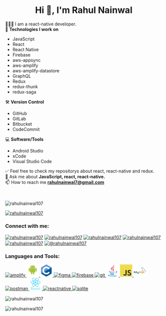 <p><h1 align="center">Hi 👋, I'm Rahul Nainwal</h1>  </p>

🙎🏻‍♂️ I am a react-native developer.<br>
🚀 **Technologies I work on**
- JavaScript
- React
- React Native 
- Firebase
- aws-appsync
- aws-amplify
- aws-amplify-datastore
- GraphQL
- Redux
- redux-thunk
- redux-saga<br>

🛠 **Version Control**
- GitHub
- GitLab
- Bitbucket
- CodeCommit<br>

💻 **Software/Tools** 
- Android Studio
- xCode
- Visual Studio Code<br>

✅ Feel free to check my repositorys about react, react-native and redux.<br>
💬 Ask me about **JavaScript, react, react-native.**<br>
📫 How to reach me **rahulnainwal7@gmail.com**<br>

<br>
<p align="left"> <img src="https://komarev.com/ghpvc/?username=rahulnainwal107&label=Profile%20views&color=0e75b6&style=flat" alt="rahulnainwal107" /> </p>
<p align="left"> <a href="https://twitter.com/rahulnainwal107" target="blank"><img src="https://img.shields.io/twitter/follow/rahulnainwal107?logo=twitter&style=for-the-badge" alt="rahulnainwal107" /></a> </p>
<h3 align="left">Connect with me:</h3>
<p align="left">
<a href="https://dev.to/rahulnainwal107" target="blank"><img align="center" src="https://raw.githubusercontent.com/rahuldkjain/github-profile-readme-generator/master/src/images/icons/Social/devto.svg" alt="rahulnainwal107" height="30" width="40" /></a>
<a href="https://twitter.com/rahulnainwal107" target="blank"><img align="center" src="https://raw.githubusercontent.com/rahuldkjain/github-profile-readme-generator/master/src/images/icons/Social/twitter.svg" alt="rahulnainwal107" height="30" width="40" /></a>
<a href="https://linkedin.com/in/rahulnainwal107" target="blank"><img align="center" src="https://raw.githubusercontent.com/rahuldkjain/github-profile-readme-generator/master/src/images/icons/Social/linked-in-alt.svg" alt="rahulnainwal107" height="30" width="40" /></a>
<a href="https://stackoverflow.com/users/rahulnainwal107" target="blank"><img align="center" src="https://raw.githubusercontent.com/rahuldkjain/github-profile-readme-generator/master/src/images/icons/Social/stack-overflow.svg" alt="rahulnainwal107" height="30" width="40" /></a>
<a href="https://instagram.com/rahulnainwal107" target="blank"><img align="center" src="https://raw.githubusercontent.com/rahuldkjain/github-profile-readme-generator/master/src/images/icons/Social/instagram.svg" alt="rahulnainwal107" height="30" width="40" /></a>
<a href="https://medium.com/@rahulnainwal107" target="blank"><img align="center" src="https://raw.githubusercontent.com/rahuldkjain/github-profile-readme-generator/master/src/images/icons/Social/medium.svg" alt="@rahulnainwal107" height="30" width="40" /></a>
</p>

<h3 align="left">Languages and Tools:</h3>
<p align="left"> <a href="https://aws.amazon.com/amplify/" target="_blank" rel="noreferrer"> <img src="https://docs.amplify.aws/assets/logo-dark.svg" alt="amplify" width="40" height="40"/> </a> <a href="https://developer.android.com" target="_blank" rel="noreferrer"> <img src="https://raw.githubusercontent.com/devicons/devicon/master/icons/android/android-original-wordmark.svg" alt="android" width="40" height="40"/> </a> <a href="https://www.cprogramming.com/" target="_blank" rel="noreferrer"> <img src="https://raw.githubusercontent.com/devicons/devicon/master/icons/c/c-original.svg" alt="c" width="40" height="40"/> </a> <a href="https://www.figma.com/" target="_blank" rel="noreferrer"> <img src="https://www.vectorlogo.zone/logos/figma/figma-icon.svg" alt="figma" width="40" height="40"/> </a> <a href="https://firebase.google.com/" target="_blank" rel="noreferrer"> <img src="https://www.vectorlogo.zone/logos/firebase/firebase-icon.svg" alt="firebase" width="40" height="40"/> </a> <a href="https://git-scm.com/" target="_blank" rel="noreferrer"> <img src="https://www.vectorlogo.zone/logos/git-scm/git-scm-icon.svg" alt="git" width="40" height="40"/> </a> <a href="https://www.java.com" target="_blank" rel="noreferrer"> <img src="https://raw.githubusercontent.com/devicons/devicon/master/icons/java/java-original.svg" alt="java" width="40" height="40"/> </a> <a href="https://developer.mozilla.org/en-US/docs/Web/JavaScript" target="_blank" rel="noreferrer"> <img src="https://raw.githubusercontent.com/devicons/devicon/master/icons/javascript/javascript-original.svg" alt="javascript" width="40" height="40"/> </a> <a href="https://www.mysql.com/" target="_blank" rel="noreferrer"> <img src="https://raw.githubusercontent.com/devicons/devicon/master/icons/mysql/mysql-original-wordmark.svg" alt="mysql" width="40" height="40"/> </a> <a href="https://postman.com" target="_blank" rel="noreferrer"> <img src="https://www.vectorlogo.zone/logos/getpostman/getpostman-icon.svg" alt="postman" width="40" height="40"/> </a> <a href="https://reactjs.org/" target="_blank" rel="noreferrer"> <img src="https://raw.githubusercontent.com/devicons/devicon/master/icons/react/react-original-wordmark.svg" alt="react" width="40" height="40"/> </a> <a href="https://reactnative.dev/" target="_blank" rel="noreferrer"> <img src="https://reactnative.dev/img/header_logo.svg" alt="reactnative" width="40" height="40"/> </a> <a href="https://www.sqlite.org/" target="_blank" rel="noreferrer"> <img src="https://www.vectorlogo.zone/logos/sqlite/sqlite-icon.svg" alt="sqlite" width="40" height="40"/> </a> </p>

<p><img align="center" src="https://github-readme-stats.vercel.app/api/top-langs?username=rahulnainwal107&show_icons=true&locale=en&layout=compact" alt="rahulnainwal107" /></p>

<p><img align="center" src="https://github-readme-streak-stats.herokuapp.com/?user=rahulnainwal107&" alt="rahulnainwal107" /></p>
<!--
**rahulnainwal107/rahulnainwal107** is a ✨ _special_ ✨ repository because its `README.md` (this file) appears on your GitHub profile.

Here are some ideas to get you started:

- 🔭 I’m currently working on ...
- 🌱 I’m currently learning ...
- 👯 I’m looking to collaborate on ...
- 🤔 I’m looking for help with ...
- 💬 Ask me about ...
- 📫 How to reach me: ...
- 😄 Pronouns: ...
- ⚡ Fun fact: ...
-->
